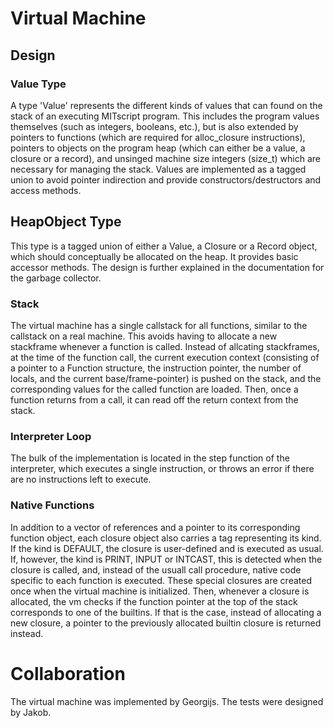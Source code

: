 # Virtual Machine

## Design
### Value Type
A type 'Value' represents the different kinds of values that can found on the stack of an executing MITscript program. This includes the program values themselves (such as integers, booleans, etc.), but is also extended by pointers to functions (which are required for alloc_closure instructions), pointers to objects on the program heap (which can either be a value, a closure or a record), and unsinged machine size integers (size_t) which are necessary for managing the stack. Values are implemented as a tagged union to avoid pointer indirection and provide constructors/destructors and access methods.

## HeapObject Type
This type is a tagged union of either a Value, a Closure or a Record object, which should conceptually be allocated on the heap. It provides basic accessor methods. The design is further explained in the documentation for the garbage collector.

### Stack
The virtual machine has a single callstack for all functions, similar to the callstack on a real machine. This avoids having to allocate a new stackframe whenever a function is called. Instead of allcating stackframes, at the time of the function call, the current execution context (consisting of a pointer to a Function structure, the instruction pointer, the number of locals, and the current base/frame-pointer) is pushed on the stack, and the corresponding values for the called function are loaded. Then, once a function returns from a call, it can read off the return context from the stack.

### Interpreter Loop
The bulk of the implementation is located in the step function of the interpreter, which executes a single instruction, or throws an error if there are no instructions left to execute.

### Native Functions
In addition to a vector of references and a pointer to its corresponding function object, each closure object also carries a tag representing its kind. If the kind is DEFAULT, the closure is user-defined and is executed as usual. If, however, the kind is PRINT, INPUT or INTCAST, this is detected when the closure is called, and, instead of the usuall call procedure, native code specific to each function is executed. These special closures are created once when the virtual machine is initialized. Then, whenever a closure is allocated, the vm checks if the function pointer at the top of the stack corresponds to one of the builtins. If that is the case, instead of allocating a new closure, a pointer to the previously allocated builtin closure is returned instead.

# Collaboration
The virtual machine was implemented by Georgijs. The tests were designed by Jakob.